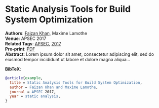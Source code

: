 # Static Analysis Tools for Build System Optimization


**Authors**: [Faizan Khan](../members/shanemcintosh.qmd), Maxime
Lamothe  
**Venue**: APSEC 2017  
**Related Tags**: [APSEC](../list.qmd#category=static+analysis),
[2017](../list.qmd#category=build+systems)  
**Pre-print**: [PDF](../pdfs/tse2024_xu.pdf)  
**Abstract**: Lorem ipsum dolor sit amet, consectetur adipiscing elit,
sed do eiusmod tempor incididunt ut labore et dolore magna aliqua…

**BibTeX**:

``` bibtex
@article{example,
  title = Static Analysis Tools for Build System Optimization,
  author = Faizan Khan and Maxime Lamothe,
  journal = APSEC 2017,
  year = static analysis,
}
```
